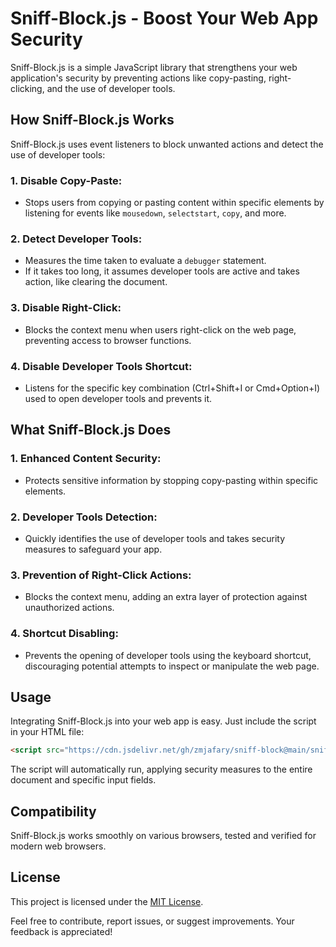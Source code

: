 # Sniff-Block.js - Boost Your Web App Security

Sniff-Block.js is a simple JavaScript library that strengthens your web application's security by preventing actions like copy-pasting, right-clicking, and the use of developer tools.

## How Sniff-Block.js Works

Sniff-Block.js uses event listeners to block unwanted actions and detect the use of developer tools:

### 1. **Disable Copy-Paste:**
   - Stops users from copying or pasting content within specific elements by listening for events like `mousedown`, `selectstart`, `copy`, and more.

### 2. **Detect Developer Tools:**
   - Measures the time taken to evaluate a `debugger` statement.
   - If it takes too long, it assumes developer tools are active and takes action, like clearing the document.

### 3. **Disable Right-Click:**
   - Blocks the context menu when users right-click on the web page, preventing access to browser functions.

### 4. **Disable Developer Tools Shortcut:**
   - Listens for the specific key combination (Ctrl+Shift+I or Cmd+Option+I) used to open developer tools and prevents it.

## What Sniff-Block.js Does

### 1. **Enhanced Content Security:**
   - Protects sensitive information by stopping copy-pasting within specific elements.

### 2. **Developer Tools Detection:**
   - Quickly identifies the use of developer tools and takes security measures to safeguard your app.

### 3. **Prevention of Right-Click Actions:**
   - Blocks the context menu, adding an extra layer of protection against unauthorized actions.

### 4. **Shortcut Disabling:**
   - Prevents the opening of developer tools using the keyboard shortcut, discouraging potential attempts to inspect or manipulate the web page.

## Usage

Integrating Sniff-Block.js into your web app is easy. Just include the script in your HTML file:

```html
<script src="https://cdn.jsdelivr.net/gh/zmjafary/sniff-block@main/sniff-block.js"></script>
```

The script will automatically run, applying security measures to the entire document and specific input fields.

## Compatibility

Sniff-Block.js works smoothly on various browsers, tested and verified for modern web browsers.

## License

This project is licensed under the [MIT License](LICENSE).

Feel free to contribute, report issues, or suggest improvements. Your feedback is appreciated!
